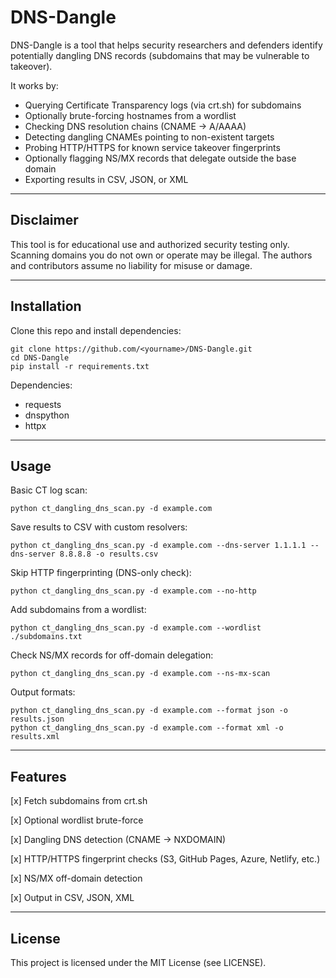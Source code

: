 DNS-Dangle
==========

DNS-Dangle is a tool that helps security researchers and defenders identify 
potentially dangling DNS records (subdomains that may be vulnerable to takeover).

It works by:
- Querying Certificate Transparency logs (via crt.sh) for subdomains
- Optionally brute-forcing hostnames from a wordlist
- Checking DNS resolution chains (CNAME → A/AAAA)
- Detecting dangling CNAMEs pointing to non-existent targets
- Probing HTTP/HTTPS for known service takeover fingerprints
- Optionally flagging NS/MX records that delegate outside the base domain
- Exporting results in CSV, JSON, or XML

--------------------------------------------------------------------
Disclaimer
--------------------------------------------------------------------
This tool is for educational use and authorized security testing only.
Scanning domains you do not own or operate may be illegal.
The authors and contributors assume no liability for misuse or damage.

--------------------------------------------------------------------
Installation
--------------------------------------------------------------------
Clone this repo and install dependencies:

    git clone https://github.com/<yourname>/DNS-Dangle.git
    cd DNS-Dangle
    pip install -r requirements.txt

Dependencies:
- requests
- dnspython
- httpx

--------------------------------------------------------------------
Usage
--------------------------------------------------------------------
Basic CT log scan:

    python ct_dangling_dns_scan.py -d example.com

Save results to CSV with custom resolvers:

    python ct_dangling_dns_scan.py -d example.com --dns-server 1.1.1.1 --dns-server 8.8.8.8 -o results.csv

Skip HTTP fingerprinting (DNS-only check):

    python ct_dangling_dns_scan.py -d example.com --no-http

Add subdomains from a wordlist:

    python ct_dangling_dns_scan.py -d example.com --wordlist ./subdomains.txt

Check NS/MX records for off-domain delegation:

    python ct_dangling_dns_scan.py -d example.com --ns-mx-scan

Output formats:

    python ct_dangling_dns_scan.py -d example.com --format json -o results.json
    python ct_dangling_dns_scan.py -d example.com --format xml -o results.xml


--------------------------------------------------------------------
Features
--------------------------------------------------------------------
[x] Fetch subdomains from crt.sh

[x] Optional wordlist brute-force

[x] Dangling DNS detection (CNAME → NXDOMAIN)

[x] HTTP/HTTPS fingerprint checks (S3, GitHub Pages, Azure, Netlify, etc.)

[x] NS/MX off-domain detection

[x] Output in CSV, JSON, XML

--------------------------------------------------------------------
License
--------------------------------------------------------------------
This project is licensed under the MIT License (see LICENSE).

